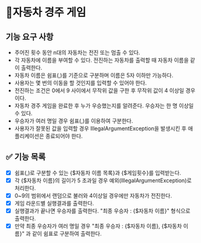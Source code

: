 # 🐣자동차 경주 게임
##  기능 요구 사항
- 주어진 횟수 동안 n대의 자동차는 전진 또는 멈출 수 있다.
- 각 자동차에 이름을 부여할 수 있다. 전진하는 자동차를 출력할 때 자동차 이름을 같이 출력한다.
- 자동차 이름은 쉼표(,)를 기준으로 구분하며 이름은 5자 이하만 가능하다.
- 사용자는 몇 번의 이동을 할 것인지를 입력할 수 있어야 한다.
- 전진하는 조건은 0에서 9 사이에서 무작위 값을 구한 후 무작위 값이 4 이상일 경우이다.
- 자동차 경주 게임을 완료한 후 누가 우승했는지를 알려준다. 우승자는 한 명 이상일 수 있다.
- 우승자가 여러 명일 경우 쉼표(,)를 이용하여 구분한다.
- 사용자가 잘못된 값을 입력할 경우 IllegalArgumentException을 발생시킨 후 애플리케이션은 종료되어야 한다.

## ✅ 기능 목록
- [X] 쉼표(,)로 구분할 수 있는 {\$자동차 이름 목록}과 {\$게임횟수}를 입력받는다. 
- [X] 각 {\$자동차 이름}의 길이가 5 초과일 경우 예외(IllegalArgumentException)로 처리한다.
- [X] 0~9의 범위에서 랜덤으로 불러와 4이상일 경우에만 자동차가 전진한다.
- [X] 게임 라운드별 실행결과를 출력한다.
- [X] 실행결과가 끝나면 우승자를 출력한다. "최종 우승자 : {\$자동차 이름}" 형식으로 출력한다.
- [X] 만약 최종 우승자가 여러 명일 경우 "최종 우승자 : {\$자동차 이름}, {\$자동차 이름}" 과 같이 쉼표로 구분하여 출력한다.